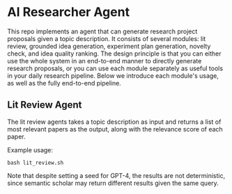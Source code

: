 # AI Researcher Agent

This repo implements an agent that can generate research project proposals given a topic description. It consists of several modules: lit review, grounded idea generation, experiment plan generation, novelty check, and idea quality ranking. The design principle is that you can either use the whole system in an end-to-end manner to directly generate research proposals, or you can use each module separately as useful tools in your daily research pipeline. Below we introduce each module's usage, as well as the fully end-to-end pipeline.

## Lit Review Agent

The lit review agents takes a topic description as input and returns a list of most relevant papers as the output, along with the relevance score of each paper. 

Example usage: 
```
bash lit_review.sh
```

Note that despite setting a seed for GPT-4, the results are not deterministic, since semantic scholar may return different results given the same query.